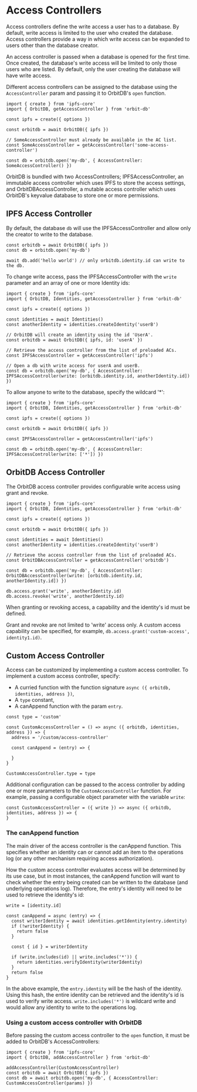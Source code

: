 # Access Controllers

Access controllers define the write access a user has to a database. By default, write access is limited to the user who created the database. Access controllers provide a way in which write access can be expanded to users other than the database creator.

An access controller is passed when a database is opened for the first time. Once created, the database's write access will be limited to only those users who are listed. By default, only the user creating the database will have write access.

Different access controllers can be assigned to the database using the `AccessController` param and passing it to OrbitDB's `open` function.

```
import { create } from 'ipfs-core'
import { OrbitDB, getAccessController } from 'orbit-db'

const ipfs = create({ options })

const orbitdb = await OrbitDB({ ipfs })

// SomeAccessController must already be available in the AC list.
const SomeAccessController = getAccessController('some-access-controller')

const db = orbitdb.open('my-db', { AccessController: SomeAccessController() })
```

OrbitDB is bundled with two AccessControllers; IPFSAccessController, an immutable access controller which uses IPFS to store the access settings, and OrbitDBAccessController, a mutable access controller which uses OrbitDB's keyvalue database to store one or more permissions.

## IPFS Access Controller

By default, the database `db` will use the IPFSAccessController and allow only the creator to write to the database.

```
const orbitdb = await OrbitDB({ ipfs })
const db = orbitdb.open('my-db')

await db.add('hello world') // only orbitdb.identity.id can write to the db.
```

To change write access, pass the IPFSAccessController with the `write` parameter and an array of one or more Identity ids:

```
import { create } from 'ipfs-core'
import { OrbitDB, Identities, getAccessController } from 'orbit-db'

const ipfs = create({ options })

const identities = await Identities()
const anotherIdentity = identities.createIdentity('userB')

// OrbitDB will create an identity using the id 'UserA'.
const orbitdb = await OrbitDB({ ipfs, id: 'userA' })

// Retrieve the access controller from the list of preloaded ACs.
const IPFSAccessController = getAccessController('ipfs')

// Open a db with write access for userA and userB.
const db = orbitdb.open('my-db', { AccessController: IPFSAccessController(write: [orbitdb.identity.id, anotherIdentity.id]) })
```

To allow anyone to write to the database, specify the wildcard '*':

```
import { create } from 'ipfs-core'
import { OrbitDB, Identities, getAccessController } from 'orbit-db'

const ipfs = create({ options })

const orbitdb = await OrbitDB({ ipfs })

const IPFSAccessController = getAccessController('ipfs')

const db = orbitdb.open('my-db', { AccessController: IPFSAccessController(write: ['*']) })
```

## OrbitDB Access Controller

The OrbitDB access controller provides configurable write access using grant and revoke.

```
import { create } from 'ipfs-core'
import { OrbitDB, Identities, getAccessController } from 'orbit-db'

const ipfs = create({ options })

const orbitdb = await OrbitDB({ ipfs })

const identities = await Identities()
const anotherIdentity = identities.createIdentity('userB')

// Retrieve the access controller from the list of preloaded ACs.
const OrbitDBAccessController = getAccessController('orbitdb')

const db = orbitdb.open('my-db', { AccessController: OrbitDBAccessController(write: [orbitdb.identity.id, anotherIdentity.id]) })

db.access.grant('write', anotherIdentity.id)
db.access.revoke('write', anotherIdentity.id)
```

When granting or revoking access, a capability and the identity's id must be defined.

Grant and revoke are not limited to 'write' access only. A custom access capability can be specified, for example, `db.access.grant('custom-access', identity1.id)`.

## Custom Access Controller

Access can be customized by implementing a custom access controller. To implement a custom access controller, specify:

- A curried function with the function signature `async ({ orbitdb, identities, address })`,
- A `type` constant,
- A canAppend function with the param `entry`.

```
const type = 'custom'

const CustomAccessController = () => async ({ orbitdb, identities, address }) => {
  address = '/custom/access-controller'

  const canAppend = (entry) => {

  }
}

CustomAccessController.type = type
```

Additional configuration can be passed to the access controller by adding one or more parameters to the `CustomAccessController` function. For example, passing a configurable object parameter with the variable `write`:

```
const CustomAccessController = ({ write }) => async ({ orbitdb, identities, address }) => {
}
```

### The canAppend function

The main driver of the access controller is the canAppend function. This specifies whether an identity can or cannot add an item to the operations log (or any other mechanism requiring access authorization).

How the custom access controller evaluates access will be determined by its use case, but in most instances, the canAppend function will want to check whether the entry being created can be written to the database (and underlying operations log). Therefore, the entry's identity will need to be used to retrieve the identity's id:

```
write = [identity.id]

const canAppend = async (entry) => {
  const writerIdentity = await identities.getIdentity(entry.identity)
  if (!writerIdentity) {
    return false
  }

  const { id } = writerIdentity

  if (write.includes(id) || write.includes('*')) {
    return identities.verifyIdentity(writerIdentity)
  }
  return false
}
```

In the above example, the `entry.identity` will be the hash of the identity. Using this hash, the entire identity can be retrieved and the identity's id is used to verify write access. `write.includes('*')` is wildcard write and would allow any identity to write to the operations log.

### Using a custom access controller with OrbitDB

Before passing the custom access controller to the `open` function, it must be added to OrbitDB's AccessControllers:

```
import { create } from 'ipfs-core'
import { OrbitDB, addAccessController } from 'orbit-db'

addAccessController(CustomAccessController)
const orbitdb = await OrbitDB({ ipfs })
const db = await orbitdb.open('my-db', { AccessController: CustomAccessController(params) })
```